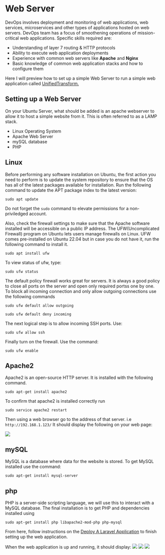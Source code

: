 # Web Server

DevOps involves deployment and monitoring of web applications, web services, microservices and other types of applications hosted on web servers.
DevOps team has a focus of smoothening operations of mission-critical web applications. Specific skills required are:
* Understanding of layer 7 routing & HTTP protocols
* Ability to execute web application deployments
* Experience with common web servers like **Apache** and **Nginx**
* Basic knowledge of common web application stacks and how to configure them

Here I will preview how to set up a simple Web Server to run a simple web application called [UnifiedTransform.](https://github.com/changeweb/Unifiedtransform) 

## Setting up a Web Server

On your Ubuntu Server, what should be added is an apache webserver to allow it to host a simple website from it. This is often referred to as a LAMP stack. 
* Linux Operating System
* Apache Web Server
* mySQL database
* PHP

## Linux 

Before performing any software installation on Ubuntu, the first action you need to perform is to update the system repository to ensure that the OS has all of the latest packages available for installation.
Run the following command to update the APT package index to the latest version:
```
sudo apt update
```
Do not forget the `sudo` command to elevate permissions for a non-priviledged account.

Also, check the firewall settings to make sure that the Apache software installed will be accessible on a public IP address. The UFW(Uncomplicated Firewall) program on Ubuntu lets users manage firewalls on Linux.
UFW comes pre-installed on Ubuntu 22.04 but in case you do not have it, run the following command to install it.
```
sudo apt install ufw
```
To view status of ufw, type:
```
sudo ufw status
```
The default policy firewall works great for servers. It is always a good policy to close all ports on the server and open only required portss one by one. To block all incoming connection and only allow outgoing connections use the following commands
```
sudo ufw default allow outgoing

sudo ufw default deny incoming
```
The next logical step is to allow incoming SSH ports. Use:
```
sudo ufw allow ssh
```
Finally turn on the firewall. Use the command:
```
sudo ufw enable
```

## Apache2

Apache2 is an open-source HTTP server. It is installed with the following command.
```
sudo apt-get install apache2
```
To confirm that apache2 is installed correctly run 
```
sudo service apache2 restart
```
Then using a web browser go to the address of that server. i.e `http://192.168.1.123/`
It should display the following on your web page:

![](https://github.com/Topsideboss2/DevOps-Projects/blob/master/images/web_server1.png)

## mySQL

MySQL is a database where data for the website is stored. To get MySQL installed use the command:
```
sudo apt-get install mysql-server
```

## php
PHP is a server-side scripting language, we will use this to interact with a MySQL database. The final installation is to get PHP and dependencies installed using 
```
sudo apt-get install php libapache2-mod-php php-mysql
```

From here, follow instructions on the [Deploy A Laravel Application](https://github.com/Topsideboss2/DevOps-Projects/blob/master/deploy-Laravel_Application.md) to finish setting up the web application. 

When the web application is up and running, it should display:
![](https://github.com/Topsideboss2/DevOps-Projects/blob/master/images/web_server2.png)
![](https://github.com/Topsideboss2/DevOps-Projects/blob/master/images/web_server3.png)
![](https://github.com/Topsideboss2/DevOps-Projects/blob/master/images/web_server4.png)